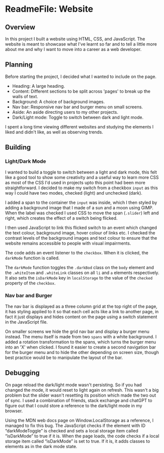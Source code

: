 # ReadmeFile: Website

## Overview

In this project I built a website using HTML, CSS, and JavaScript. The website is meant to showcase what I've learnt so far and to tell a little more about me and why I want to move into a career as a web developer. 

## Planning

Before starting the project, I decided what I wanted to include on the page. 

- Heading: A large heading.
- Content: Different sections to be split across 'pages' to break up the walls of text.
- Background: A choice of background images.
- Nav bar: Responsive nav bar and burger menu on small screens.
- Aside: An aside directing users to my other projects.
- Dark/Light mode: Toggle to switch between dark and light mode. 

I spent a long time viewing different websites and studying the elements I liked and didn't like, as well as observing trends.

## Building

### Light/Dark Mode

I wanted to build a toggle to switch between a light and dark mode, this felt like a good tool to show some creativity and a useful way to learn more CSS as most of the CSS I'd used in projects upto this point had been more straightforward. I decided to make my switch from a checkbox `input` as this way I could have two modes, checked (light) and unchecked (dark).

I added a span to the container the `input` was inside, which I then styled by adding a background image that I made of a sun and a moon using GIMP. When the label was checked I used CSS to move the span (`.slider`) left and right, which creates the effect of a switch being flicked.

I then used JavaScript to link this flicked switch to an event which changed the text colour, background image, hover colour of links etc. I checked the contrast levels of the background images and text colour to ensure that the website remains accessible to people with visual impairments.

The code adds an event listener to the `checkbox`. When it is clicked, the `darkMode` function is called.

The `darkMode` function toggles the `.darkBod` class on the `body` element and the `.whiteItem` and `.whiteLink` classes on all `li` and `a` elements respectively. It also sets the `isDarkMode` key in `localStorage` to the value of the `checked` property of the `checkbox`.

### Nav bar and  Burger

The nav bar is displayed as a three column grid at the top right of the page, it has styling applied to it so that each cell acts like a link to another page, in fact it just displays and hides content on the page using a switch statement in the JavaScript file.

On smaller screens we hide the grid nav bar and display a burger menu instead. The menu itself is made from two `spans` with a white background. I added a rotation transformation to the spans, which turns the burger menu into an 'X' when clicked. I found it easier to create a second navigation bar for the burger menu and to hide the other depending on screen size, though best practice would be to manipulate the layout of the bar.

## Debugging

On page reload the dark/light mode wasn't persisting. So if you had changed the mode, it would reset to light again on refresh. This wasn't a big problem but the slider wasn't resetting its position which made the two out of sync. I used a combination of friends, stack exchange and chatGPT to figure out that I could store a reference to the dark/light mode in my browser. 

Using the MDN web docs page on Window.LocalStorage as a reference, I managed to fix this bug. The JavaScript checks if the element with ID “darkModeToggle” is checked and sets a local storage item called “isDarkMode” to true if it is. When the page loads, the code checks if a local storage item called “isDarkMode” is set to true. If it is, it adds classes to elements as in the dark mode state.








